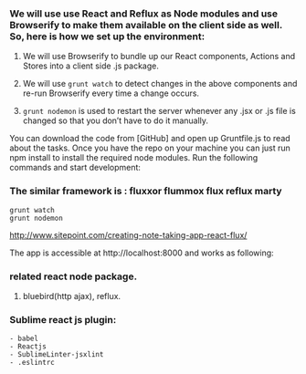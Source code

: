 ### We will use use React and Reflux as Node modules and use Browserify to make them available on the client side as well. So, here is how we set up the environment:

1. We will use Browserify to bundle up our React components, Actions and Stores into a client side .js package.

2. We will use `grunt watch` to detect changes in the above components and re-run Browserify every time a change occurs.

3. `grunt nodemon` is used to restart the server whenever any .jsx or .js file is changed so that you don’t have to do it manually.


You can download the code from [GitHub] and open up Gruntfile.js to read about the tasks. Once you have the repo on your machine you can just run npm install to install the required node modules. Run the following commands and start development:

### The similar framework is : fluxxor flummox  flux reflux marty
``` shell
grunt watch
grunt nodemon

```
http://www.sitepoint.com/creating-note-taking-app-react-flux/

The app is accessible at http://localhost:8000 and works as following:

### related react node package.

1.  bluebird(http ajax), reflux.


### Sublime react js plugin:
	- babel
	- Reactjs
	- SublimeLinter-jsxlint
	- .eslintrc

